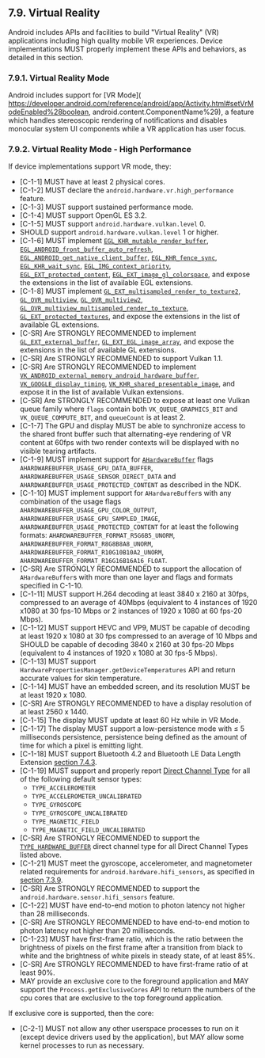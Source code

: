## 7.9\. Virtual Reality

Android includes APIs and facilities to build "Virtual Reality" (VR)
applications including high quality mobile VR experiences. Device
implementations MUST properly implement these APIs and behaviors,
as detailed in this section.

### 7.9.1\. Virtual Reality Mode

Android includes support for [VR Mode](
https://developer.android.com/reference/android/app/Activity.html#setVrModeEnabled%28boolean, android.content.ComponentName%29),
a feature which handles stereoscopic rendering of notifications and disables
monocular system UI components while a VR application has user focus.

### 7.9.2\. Virtual Reality Mode - High Performance

If device implementations support VR mode, they:

*   [C-1-1] MUST have at least 2 physical cores.
*   [C-1-2] MUST declare the `android.hardware.vr.high_performance` feature.
*   [C-1-3] MUST support sustained performance mode.
*   [C-1-4] MUST support OpenGL ES 3.2.
*   [C-1-5] MUST support `android.hardware.vulkan.level` 0.
*   SHOULD support `android.hardware.vulkan.level` 1 or higher.
*   [C-1-6] MUST implement
    [`EGL_KHR_mutable_render_buffer`](https://www.khronos.org/registry/EGL/extensions/KHR/EGL_KHR_mutable_render_buffer.txt),
    [`EGL_ANDROID_front_buffer_auto_refresh`](https://www.khronos.org/registry/EGL/extensions/ANDROID/EGL_ANDROID_front_buffer_auto_refresh.txt),
    [`EGL_ANDROID_get_native_client_buffer`](https://www.khronos.org/registry/EGL/extensions/ANDROID/EGL_ANDROID_get_native_client_buffer.txt),
    [`EGL_KHR_fence_sync`](https://www.khronos.org/registry/EGL/extensions/KHR/EGL_KHR_fence_sync.txt),
    [`EGL_KHR_wait_sync`](https://www.khronos.org/registry/EGL/extensions/KHR/EGL_KHR_wait_sync.txt),
    [`EGL_IMG_context_priority`](https://www.khronos.org/registry/EGL/extensions/IMG/EGL_IMG_context_priority.txt),
    [`EGL_EXT_protected_content`](https://www.khronos.org/registry/EGL/extensions/EXT/EGL_EXT_protected_content.txt),
    [`EGL_EXT_image_gl_colorspace`](https://www.khronos.org/registry/EGL/extensions/EXT/EGL_EXT_image_gl_colorspace.txt),
    and expose the extensions in the list of available EGL extensions.
*   [C-1-8] MUST implement
    [`GL_EXT_multisampled_render_to_texture2`](https://www.khronos.org/registry/OpenGL/extensions/EXT/EXT_multisampled_render_to_texture2.txt),
    [`GL_OVR_multiview`](https://www.khronos.org/registry/OpenGL/extensions/OVR/OVR_multiview.txt),
    [`GL_OVR_multiview2`](https://www.khronos.org/registry/OpenGL/extensions/OVR/OVR_multiview2.txt),
    [`GL_OVR_multiview_multisampled_render_to_texture`](https://www.khronos.org/registry/OpenGL/extensions/OVR/OVR_multiview_multisampled_render_to_texture.txt),
    [`GL_EXT_protected_textures`](https://www.khronos.org/registry/OpenGL/extensions/EXT/EXT_protected_textures.txt),
    and expose the extensions in the list of available GL extensions.
*   [C-SR] Are STRONGLY RECOMMENDED to implement
    [`GL_EXT_external_buffer`](https://www.khronos.org/registry/OpenGL/extensions/EXT/EXT_external_buffer.txt),
    [`GL_EXT_EGL_image_array`](https://www.khronos.org/registry/OpenGL/extensions/EXT/EXT_EGL_image_array.txt),
    and expose the extensions in the list of available GL extensions.
*   [C-SR] Are STRONGLY RECOMMENDED to support Vulkan 1.1.
*   [C-SR] Are STRONGLY RECOMMENDED to implement
    [`VK_ANDROID_external_memory_android_hardware_buffer`](https://www.khronos.org/registry/vulkan/specs/1.1-extensions/html/vkspec.html#VK_ANDROID_external_memory_android_hardware_buffer),
    [`VK_GOOGLE_display_timing`](https://www.khronos.org/registry/vulkan/specs/1.1-extensions/html/vkspec.html#VK_GOOGLE_display_timing),
    [`VK_KHR_shared_presentable_image`](https://www.khronos.org/registry/vulkan/specs/1.1-extensions/html/vkspec.html#VK_KHR_shared_presentable_image),
    and expose it in the list of available Vulkan extensions.
*   [C-SR] Are STRONGLY RECOMMENDED to expose at least one Vulkan queue family where `flags`
    contain both `VK_QUEUE_GRAPHICS_BIT` and `VK_QUEUE_COMPUTE_BIT`,
    and `queueCount` is at least 2.
*   [C-1-7] The GPU and display MUST be able to synchronize access to the shared
    front buffer such that alternating-eye rendering of VR content at 60fps with two
    render contexts will be displayed with no visible tearing artifacts.
*   [C-1-9] MUST implement support for [`AHardwareBuffer`](https://developer.android.com/ndk/reference/hardware__buffer_8h.html)
    flags `AHARDWAREBUFFER_USAGE_GPU_DATA_BUFFER`,
    `AHARDWAREBUFFER_USAGE_SENSOR_DIRECT_DATA` and
    `AHARDWAREBUFFER_USAGE_PROTECTED_CONTENT`
    as described in the NDK.
*   [C-1-10] MUST implement support for `AHardwareBuffer`s with any
    combination of the usage flags
    `AHARDWAREBUFFER_USAGE_GPU_COLOR_OUTPUT`,
    `AHARDWAREBUFFER_USAGE_GPU_SAMPLED_IMAGE`,
    `AHARDWAREBUFFER_USAGE_PROTECTED_CONTENT`
    for at least the following formats:
    `AHARDWAREBUFFER_FORMAT_R5G6B5_UNORM`,
    `AHARDWAREBUFFER_FORMAT_R8G8B8A8_UNORM`,
    `AHARDWAREBUFFER_FORMAT_R10G10B10A2_UNORM`,
    `AHARDWAREBUFFER_FORMAT_R16G16B16A16_FLOAT`.
*   [C-SR] Are STRONGLY RECOMMENDED to support the allocation of `AHardwareBuffer`s
    with more than one layer and flags and formats specified in C-1-10.
*   [C-1-11] MUST support H.264 decoding at least 3840 x 2160 at 30fps,
    compressed to an average of 40Mbps (equivalent to 4 instances of
    1920 x1080 at 30 fps-10 Mbps or 2 instances of 1920 x 1080 at 60 fps-20 Mbps).
*   [C-1-12] MUST support HEVC and VP9, MUST be capable of decoding at least
    1920 x 1080 at 30 fps compressed to an average of 10 Mbps and SHOULD be
    capable of decoding 3840 x 2160 at 30 fps-20 Mbps (equivalent to
    4 instances of 1920 x 1080 at 30 fps-5 Mbps).
*   [C-1-13] MUST support `HardwarePropertiesManager.getDeviceTemperatures` API
    and return accurate values for skin temperature.
*   [C-1-14] MUST have an embedded screen, and its resolution MUST be at least
    1920 x 1080.
*   [C-SR] Are STRONGLY RECOMMENDED to have a display resolution of at least
    2560 x 1440.
*   [C-1-15] The display MUST update at least 60 Hz while in VR Mode.
*   [C-1-17] The display MUST support a low-persistence mode with ≤ 5 milliseconds
    persistence, persistence being defined as the amount of time for
    which a pixel is emitting light.
*   [C-1-18] MUST support Bluetooth 4.2 and Bluetooth LE Data Length Extension
    [section 7.4.3](#7_4_3_bluetooth).
*   [C-1-19] MUST support and properly report
    [Direct Channel Type](https://developer.android.com/reference/android/hardware/Sensor#isDirectChannelTypeSupported%28int%29)
    for all of the following default sensor types:
      * `TYPE_ACCELEROMETER`
      * `TYPE_ACCELEROMETER_UNCALIBRATED`
      * `TYPE_GYROSCOPE`
      * `TYPE_GYROSCOPE_UNCALIBRATED`
      * `TYPE_MAGNETIC_FIELD`
      * `TYPE_MAGNETIC_FIELD_UNCALIBRATED`
*   [C-SR] Are STRONGLY RECOMMENDED to support the
    [`TYPE_HARDWARE_BUFFER`](https://developer.android.com/reference/android/hardware/SensorDirectChannel.html#TYPE_HARDWARE_BUFFER)
    direct channel type for all Direct Channel Types listed above.
*   [C-1-21] MUST meet the gyroscope, accelerometer, and magnetometer related
    requirements for `android.hardware.hifi_sensors`, as specified in
    [section 7.3.9](#7_3_9_high_fidelity_sensors).
*   [C-SR] Are STRONGLY RECOMMENDED to support the
    `android.hardware.sensor.hifi_sensors` feature.
*   [C-1-22] MUST have end-to-end motion to photon latency not higher than
    28 milliseconds.
*   [C-SR] Are STRONGLY RECOMMENDED to have end-to-end motion to photon latency
    not higher than 20 milliseconds.
*   [C-1-23] MUST have first-frame ratio, which is the ratio between the
    brightness of pixels on the first frame after a transition from black to
    white and the brightness of white pixels in steady state, of at least 85%.
*   [C-SR] Are STRONGLY RECOMMENDED to have first-frame ratio of at least 90%.
*   MAY provide an exclusive core to the foreground
    application and MAY support the `Process.getExclusiveCores` API to return
    the numbers of the cpu cores that are exclusive to the top foreground
    application.

If exclusive core is supported, then the core:

*   [C-2-1] MUST not allow any other userspace processes to run on it
(except device drivers used by the application), but MAY allow some kernel
processes to run as necessary.
